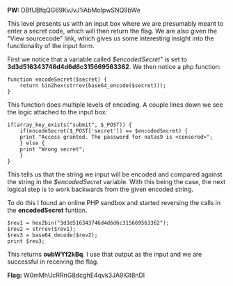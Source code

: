 **PW:** DBfUBfqQG69KvJvJ1iAbMoIpwSNQ9bWe

This level presents us with an input box where we are presumably meant to enter a secret code, which will then return the flag.
We are also given the "View sourcecode" link, which gives us some interesting insight into the functionality of the input form.

First we notice that a variable called *$encodedSecret*" is set to **3d3d516343746d4d6d6c315669563362**. We then notice a php function:

```
function encodeSecret($secret) {
    return bin2hex(strrev(base64_encode($secret)));
}
```

This function does multiple levels of encoding. A couple lines down we see the logic attached to the input box:

```
if(array_key_exists("submit", $_POST)) {
    if(encodeSecret($_POST['secret']) == $encodedSecret) {
    print "Access granted. The password for natas9 is <censored>";
    } else {
    print "Wrong secret";
    }
}
```
This tells us that the string we input will be encoded and compared against the string in the *$encodedSecret* variable.
With this being the case, the next logical step is to work backwards from the given encoded string.

To do this I found an online PHP sandbox and started reversing the calls in the **encodedSecret** funtion.

```
$rev1 = hex2bin("3d3d516343746d4d6d6c315669563362");
$rev2 = strrev($rev1);
$rev3 = base64_decode($rev2);
print $rev3;
````

This returns **oubWYf2kBq**. I use that output as the input and we are successful in receiving the flag.

**Flag:** W0mMhUcRRnG8dcghE4qvk3JA9lGt8nDl
